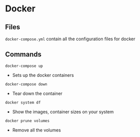 # Docker

## Files
`docker-compose.yml` contain all the configuration files for docker

## Commands
`docker-compose up`
  - Sets up the docker containers

  `docker-compose down`
  - Tear down the container

  `docker system df`
  - Show the images, container sizes on your system

  `docker prune volumes`
  - Remove all the volumes


